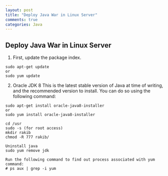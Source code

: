 ```yaml
---
layout: post
title: "Deploy Java War in Linux Server"
comments: true
categories: Java
---
```


## Deploy Java War in Linux Server

1. First, update the package index.

```
sudo apt-get update
or
sudo yum update
```

2. Oracle JDK 8
This is the latest stable version of Java at time of writing, and the recommended version to install. You can do so using the following command:

```
sudo apt-get install oracle-java8-installer
or
sudo yum install oracle-java8-installer
```

```
cd /usr
sudo -s (for root access)
mkdir rakib
chmod -R 777 rakib/

```

```
Uninstall java
sudo yum remove jdk
```

```
Run the following command to find out process associated with yum command:
# ps aux | grep -i yum
```


